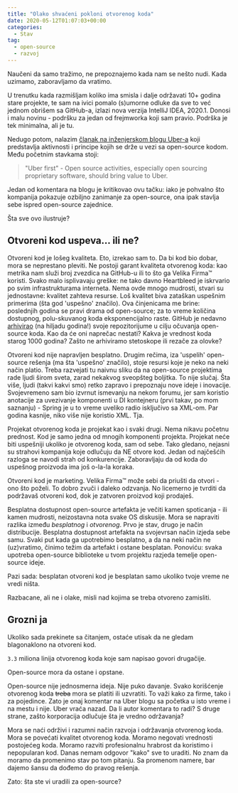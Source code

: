 ```yaml
---
title: "Olako shvaćeni pokloni otvorenog koda"
date: 2020-05-12T01:07:03+00:00
categories:
  - Stav
tag:
  - open-source
  - razvoj
---
```


Naučeni da samo tražimo, ne prepoznajemo kada nam se nešto nudi. Kada uzimamo, zaboravljamo da vratimo.
<!--more-->
U trenutku kada razmišljam koliko ima smisla i dalje održavati 10+ godina stare projekte, te sam na ivici pomalo (s)umorne odluke da sve to već jednom obrišem sa GitHub-a, izlazi nova verzija IntelliJ IDEA, 2020.1. Donosi i malu novinu - podršku za jedan od frejmworka koji sam pravio. Podrška je tek minimalna, ali je tu.

Nedugo potom, nalazim [članak na inženjerskom blogu Uber-a](https://eng.uber.com/open-source-principles/) koji predstavlja aktivnosti i principe kojih se drže u vezi sa open-source kodom. Među početnim stavkama stoji:

> "Uber first" - Open source activities, especially open sourcing proprietary software, should bring value to Uber.

Jedan od komentara na blogu je kritikovao ovu tačku: iako je pohvalno što kompanija pokazuje ozbiljno zanimanje za open-source, ona ipak stavlja sebe ispred open-source zajednice.

Šta sve ovo ilustruje?

## Otvoreni kod uspeva... ili ne?

Otvoreni kod je lošeg kvaliteta. Eto, izrekao sam to. Da bi kod bio dobar, mora se neprestano pleviti. Ne postoji garant kvaliteta otvorenog koda: kao metrika nam služi broj zvezdica na GitHub-u ili to što ga Velika Firma™ koristi. Svako malo isplivavaju greške: ne tako davno Heartbleed je iskrvario po svim infrastrukturama interneta. Nema ovde mnogo mudrosti, stvari su jednostavne: kvalitet zahteva resurse. Loš kvalitet biva zataškan uspešnim primerima (šta god 'uspešno' značilo). Ova činjenicama me brine: poslednjih godina se pravi drama od open-source; za to vreme količina dostupnog, polu-skuvanog koda eksponencijalno raste. GitHub je nedavno [arhivirao](https://archiveprogram.github.com) (na hiljadu godina!) svoje repozitorijume u cilju očuvanja open-source koda. Kao da će oni naprečac nestati? Kakva je vrednost koda starog 1000 godina? Zašto ne arhiviramo stetoskope ili rezače za olovke?

Otvoreni kod nije napravljen besplatno. Drugim rečima, iza 'uspelih' open-source rešenja (ma šta 'uspešno' značilo), stoje resursi koje je neko na neki način platio. Treba razvejati tu naivnu sliku da na open-source projektima rade ljudi širom sveta, zarad nekakvog sveopšteg boljitka. To nije slučaj. Šta više, ljudi (takvi kakvi smo) retko zapravo i prepoznaju nove ideje i inovacije. Svojevremeno sam bio izvrnut ismevanju na nekom forumu, jer sam koristio anotacije za uvezivanje komponenti u DI kontejneru (prvi takav, po mom saznanju) - Spring je u to vreme uveliko radio isključivo sa XML-om. Par godina kasnije, niko više nije koristio XML. Tja.

Projekat otvorenog koda je projekat kao i svaki drugi. Nema nikavu početnu prednost. Kod je samo jedna od mnogih komponenti projekta. Projekat neće biti uspešniji ukoliko je otvorenog koda, sam od sebe. Tako gledano, nejasni su strahovi kompanija koje odlučuju da NE otvore kod. Jedan od najčešćih razloga se navodi strah od konkurencije. Zaboravljaju da od koda do uspešnog proizvoda ima još o-la-la koraka.

Otvoreni kod je marketing. Velika Firma™ može sebi da priušti da otvori - ono što poželi. To dobro zvuči i daleko odzvanja. No licemerno je tvrditi da podržavaš otvoreni kod, dok je zatvoren proizvod koji prodaješ.

Besplatna dostupnost open-source artefakta je večiti kamen spoticanja - ili kamen mudrosti, neizostavna nota svake OS diskusije. Mora se napraviti razlika između _besplatnog_ i _otvorenog_. Prvo je stav, drugo je način distribucije. Besplatna dostupnost artefakta na svojevrsan način izjeda sebe samu. Svaki put kada ga upotrebimo besplatno, a da na neki način ne (uz)vratimo, činimo težim da artefakt i ostane besplatan. Ponoviću: svaka upotreba open-source biblioteke u tvom projektu razjeda temelje open-source ideje.

Pazi sada: besplatan otvoreni kod je besplatan samo ukoliko tvoje vreme ne vredi ništa.

Razbacane, ali ne i olake, misli nad kojima se treba otvoreno zamisliti.

## Grozni ja

Ukoliko sada prekinete sa čitanjem, ostaće utisak da ne gledam blagonaklono na otvoreni kod.

`3.3` miliona linija otvorenog koda koje sam napisao govori drugačije.

Open-source mora da ostane i opstane.

Open-source nije jednosmerna ideja. Nije puko davanje. Svako korišćenje otvorenog koda ~~treba~~ mora se platiti ili uzvratiti. To važi kako za firme, tako i za pojedince. Zato je onaj komentar na Uber blogu sa početka u isto vreme i na mestu i nije. Uber vraća nazad. Da li autor komentara to radi? S druge strane, zašto korporacija odlučuje šta je vredno održavanja?

Mora se naći održivi i razumni način razvoja i održavanja otvorenog koda. Mora se povećati kvalitet otvorenog koda. Moramo negovati vrednosti postojećeg koda. Moramo razviti profesionalnu hrabrost da koristimo i nepopularan kod. Danas nemam odgovor "kako" sve to uraditi. No znam da moramo da promenimo stav po tom pitanju. Sa promenom namere, bar dajemo šansu da dođemo do pravog rešenja.

Zato: šta ste vi uradili za open-source?
